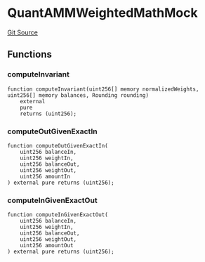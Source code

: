 # QuantAMMWeightedMathMock
[Git Source](https://github.com/QuantAMMProtocol/QuantAMM-V1/blob/3cfe58cf30c64b95a2607d2672fb541c48d807e0/contracts/mock/QuantAMMWeightedMathMock.sol)


## Functions
### computeInvariant


```solidity
function computeInvariant(uint256[] memory normalizedWeights, uint256[] memory balances, Rounding rounding)
    external
    pure
    returns (uint256);
```

### computeOutGivenExactIn


```solidity
function computeOutGivenExactIn(
    uint256 balanceIn,
    uint256 weightIn,
    uint256 balanceOut,
    uint256 weightOut,
    uint256 amountIn
) external pure returns (uint256);
```

### computeInGivenExactOut


```solidity
function computeInGivenExactOut(
    uint256 balanceIn,
    uint256 weightIn,
    uint256 balanceOut,
    uint256 weightOut,
    uint256 amountOut
) external pure returns (uint256);
```

